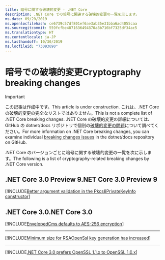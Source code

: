 ```yaml
---
title: 暗号に関する破壊的変更 - .NET Core
description: .NET Core での暗号に関連する破壊的変更の一覧を示します。
ms.date: 09/20/2019
ms.openlocfilehash: ce6739c57df801ef6ae3ab35e31bba6ad4055caa
ms.sourcegitcommit: 559fcfbe4871636494870a8b716bf7325df34ac5
ms.translationtype: HT
ms.contentlocale: ja-JP
ms.lasthandoff: 10/30/2019
ms.locfileid: "73093090"
---
```

# <a name="cryptography-breaking-changes"></a><span data-ttu-id="0ca36-103">暗号での破壊的変更</span><span class="sxs-lookup"><span data-stu-id="0ca36-103">Cryptography breaking changes</span></span>

> [!IMPORTANT]
> <span data-ttu-id="0ca36-104">この記事は作成中です。</span><span class="sxs-lookup"><span data-stu-id="0ca36-104">This article is under construction.</span></span> <span data-ttu-id="0ca36-105">これは、.NET Core の破壊的変更の完全なリストではありません。</span><span class="sxs-lookup"><span data-stu-id="0ca36-105">This is not a complete list of .NET Core breaking changes.</span></span> <span data-ttu-id="0ca36-106">.NET Core の破壊的変更の詳細については、GitHub の dotnet/docs リポジトリで個別の[破壊的変更の問題](https://github.com/dotnet/docs/issues?q=is%3Aissue+is%3Aopen+label%3Abreaking-change)について調べてください。</span><span class="sxs-lookup"><span data-stu-id="0ca36-106">For more information on .NET Core breaking changes, you can examine individual [breaking changes issues](https://github.com/dotnet/docs/issues?q=is%3Aissue+is%3Aopen+label%3Abreaking-change) in the dotnet/docs repository on GitHub.</span></span> 

<span data-ttu-id="0ca36-107">.NET Core のバージョンごとに暗号に関する破壊的変更の一覧を次に示します。</span><span class="sxs-lookup"><span data-stu-id="0ca36-107">The following is a list of cryptography-related breaking changes by .NET Core version.</span></span>

## <a name="net-core-30-preview-9"></a><span data-ttu-id="0ca36-108">.NET Core 3.0 Preview 9</span><span class="sxs-lookup"><span data-stu-id="0ca36-108">.NET Core 3.0 Preview 9</span></span>

[!INCLUDE[Better argument validation in the Pkcs8PrivateKeyInfo constructor](~/includes/core-changes/cryptography/better-argument-validation-in-pkcs8privatekeyinfo-ctor.md)]

## <a name="net-core-30"></a><span data-ttu-id="0ca36-109">.NET Core 3.0</span><span class="sxs-lookup"><span data-stu-id="0ca36-109">.NET Core 3.0</span></span>

[!INCLUDE[EnvelopedCms defaults to AES-256 encryption](~/includes/core-changes/cryptography/envelopedcms-defaults-to-aes256.md)]

***

[!INCLUDE[Minimum size for RSAOpenSsl key generation has increased](~/includes/core-changes/cryptography/minimum-rsaopenssl-key-size-change.md)]

***

[!INCLUDE[.NET Core 3.0 prefers OpenSSL 1.1.x to OpenSSL 1.0.x](~/includes/core-changes/cryptography/net-core-3-0-prefers-openssl-1-1-x.md)]
